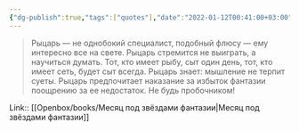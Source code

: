 ```yaml
---
{"dg-publish":true,"tags":["quotes"],"date":"2022-01-12T00:41:00+03:00","title":"стремится не выиграть, а научиться думать","modified_at":"2024-02-19T09:28:25+03:00","aliases":"стремится не выиграть, а научиться думать","dg-path":"/quotes/202201120041.md","permalink":"/quotes/202201120041/","dgPassFrontmatter":true}
---
```



> Рыцарь — не однобокий специалист, подобный флюсу — ему интересно все на свете. Рыцарь стремится не выиграть, а научиться думать. Тот, кто имеет рыбу, сыт один день, тот, кто имеет сеть, будет сыт всегда. Рыцарь знает: мышление не терпит суеты. Рыцарь предпочитает наказание за избыток фантазии поощрению за ее недостаток. Не будь пробочником! 

Link:: [[Openbox/books/Месяц под звёздами фантазии\|Месяц под звёздами фантазии]]
